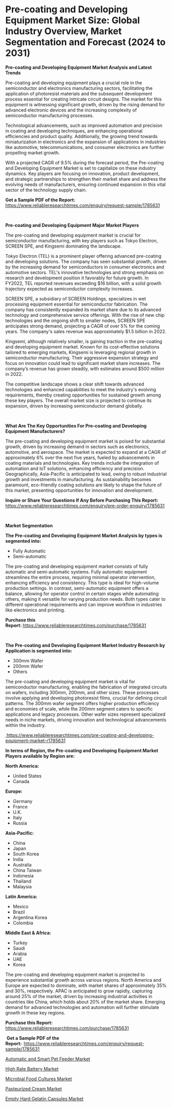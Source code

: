 <p><h1>Pre-coating and Developing Equipment Market Size: Global Industry Overview, Market Segmentation and Forecast (2024 to 2031)</h1></p><p><strong>Pre-coating and Developing Equipment Market Analysis and Latest Trends</strong></p>
<p><p>Pre-coating and developing equipment plays a crucial role in the semiconductor and electronics manufacturing sectors, facilitating the application of photoresist materials and the subsequent development process essential for creating intricate circuit designs. The market for this equipment is witnessing significant growth, driven by the rising demand for advanced electronic devices and the increasing complexity of semiconductor manufacturing processes.</p><p>Technological advancements, such as improved automation and precision in coating and developing techniques, are enhancing operational efficiencies and product quality. Additionally, the growing trend towards miniaturization in electronics and the expansion of applications in industries like automotive, telecommunications, and consumer electronics are further propelling market growth.</p><p>With a projected CAGR of 9.5% during the forecast period, the Pre-coating and Developing Equipment Market is set to capitalize on these industry dynamics. Key players are focusing on innovation, product development, and strategic partnerships to strengthen their market share and address the evolving needs of manufacturers, ensuring continued expansion in this vital sector of the technology supply chain.</p></p>
<p><strong>Get a Sample PDF of the Report:&nbsp;</strong> <a href="https://www.reliableresearchtimes.com/enquiry/request-sample/1785631?utm_campaign=1425&utm_medium=2&utm_source=Github&utm_content=ia&utm_term=09102024&utm_id=pre-coating-and-developing-equipment">https://www.reliableresearchtimes.com/enquiry/request-sample/1785631</a></p>
<p>&nbsp;</p>
<p><strong>Pre-coating and Developing Equipment Major Market Players</strong></p>
<p><p>The pre-coating and developing equipment market is crucial for semiconductor manufacturing, with key players such as Tokyo Electron, SCREEN SPE, and Kingsemi dominating the landscape. </p><p>Tokyo Electron (TEL) is a prominent player offering advanced pre-coating and developing solutions. The company has seen substantial growth, driven by the increasing demand for semiconductors in consumer electronics and automotive sectors. TEL's innovative technologies and strong emphasis on research and development position it favorably for future growth. In FY2022, TEL reported revenues exceeding $16 billion, with a solid growth trajectory expected as semiconductor complexity increases.</p><p>SCREEN SPE, a subsidiary of SCREEN Holdings, specializes in wet processing equipment essential for semiconductor fabrication. The company has consistently expanded its market share due to its advanced technology and comprehensive service offerings. With the rise of new chip technologies and the ongoing shift to smaller nodes, SCREEN SPE anticipates strong demand, projecting a CAGR of over 5% for the coming years. The company's sales revenue was approximately $1.5 billion in 2022.</p><p>Kingsemi, although relatively smaller, is gaining traction in the pre-coating and developing equipment market. Known for its cost-effective solutions tailored to emerging markets, Kingsemi is leveraging regional growth in semiconductor manufacturing. Their aggressive expansion strategy and focus on innovation could lead to significant market share increases. The company’s revenue has grown steadily, with estimates around $500 million in 2022.</p><p>The competitive landscape shows a clear shift towards advanced technologies and enhanced capabilities to meet the industry's evolving requirements, thereby creating opportunities for sustained growth among these key players. The overall market size is projected to continue its expansion, driven by increasing semiconductor demand globally.</p></p>
<p>&nbsp;</p>
<p><strong>What Are The Key Opportunities For Pre-coating and Developing Equipment Manufacturers?</strong></p>
<p><p>The pre-coating and developing equipment market is poised for substantial growth, driven by increasing demand in sectors such as electronics, automotive, and aerospace. The market is expected to expand at a CAGR of approximately 6% over the next five years, fueled by advancements in coating materials and technologies. Key trends include the integration of automation and IoT solutions, enhancing efficiency and precision. Geographically, Asia-Pacific is anticipated to lead, owing to robust industrial growth and investments in manufacturing. As sustainability becomes paramount, eco-friendly coating solutions are likely to shape the future of this market, presenting opportunities for innovation and development.</p></p>
<p><strong>Inquire or Share Your Questions If Any Before Purchasing This Report:</strong> <a href="https://www.reliableresearchtimes.com/enquiry/pre-order-enquiry/1785631?utm_campaign=1425&utm_medium=2&utm_source=Github&utm_content=ia&utm_term=09102024&utm_id=pre-coating-and-developing-equipment">https://www.reliableresearchtimes.com/enquiry/pre-order-enquiry/1785631</a></p>
<p>&nbsp;</p>
<p><strong>Market Segmentation</strong></p>
<p><strong>The Pre-coating and Developing Equipment Market Analysis by types is segmented into:</strong></p>
<p><ul><li>Fully Automatic</li><li>Semi-automatic</li></ul></p>
<p><p>The pre-coating and developing equipment market consists of fully automatic and semi-automatic systems. Fully automatic equipment streamlines the entire process, requiring minimal operator intervention, enhancing efficiency and consistency. This type is ideal for high-volume production settings. In contrast, semi-automatic equipment offers a balance, allowing for operator control in certain stages while automating others, making it versatile for varying production needs. Both types cater to different operational requirements and can improve workflow in industries like electronics and printing.</p></p>
<p><strong>Purchase this Report:&nbsp;</strong><a href="https://www.reliableresearchtimes.com/purchase/1785631?utm_campaign=1425&utm_medium=2&utm_source=Github&utm_content=ia&utm_term=09102024&utm_id=pre-coating-and-developing-equipment">https://www.reliableresearchtimes.com/purchase/1785631</a></p>
<p>&nbsp;</p>
<p><strong>The Pre-coating and Developing Equipment Market Industry Research by Application is segmented into:</strong></p>
<p><ul><li>300mm Wafer</li><li>200mm Wafer</li><li>Others</li></ul></p>
<p><p>The pre-coating and developing equipment market is vital for semiconductor manufacturing, enabling the fabrication of integrated circuits on wafers, including 300mm, 200mm, and other sizes. These processes involve applying and developing photoresist films, crucial for defining circuit patterns. The 300mm wafer segment offers higher production efficiency and economies of scale, while the 200mm segment caters to specific applications and legacy processes. Other wafer sizes represent specialized needs in niche markets, driving innovation and technological advancements within the industry.</p></p>
<p><a href="https://www.reliableresearchtimes.com/pre-coating-and-developing-equipment-market-r1785631?utm_campaign=1425&utm_medium=2&utm_source=Github&utm_content=ia&utm_term=09102024&utm_id=pre-coating-and-developing-equipment">&nbsp;https://www.reliableresearchtimes.com/pre-coating-and-developing-equipment-market-r1785631</a></p>
<p><strong>In terms of Region, the Pre-coating and Developing Equipment Market Players available by Region are:</strong></p>
<p>
    <p> <strong> North America: </strong>
        <ul>
            <li>United States</li>
            <li>Canada</li>
        </ul>
        </p> 
    <p> <strong> Europe: </strong>
        <ul>
            <li>Germany</li>
            <li>France</li>
            <li>U.K.</li>
            <li>Italy</li>
            <li>Russia</li>
        </ul>
        </p> 
    <p> <strong> Asia-Pacific: </strong>
        <ul>
            <li>China</li>
            <li>Japan</li>
            <li>South Korea</li>
            <li>India</li>
            <li>Australia</li>
            <li>China Taiwan</li>
            <li>Indonesia</li>
            <li>Thailand</li>
            <li>Malaysia</li>
        </ul>
        </p> 
    <p> <strong> Latin America: </strong>
        <ul>
            <li>Mexico</li>
            <li>Brazil</li>
            <li>Argentina Korea</li>
            <li>Colombia</li>
        </ul>
        </p> 
    <p> <strong> Middle East & Africa: </strong>
        <ul>
            <li>Turkey</li>
            <li>Saudi</li>
            <li>Arabia</li>
            <li>UAE</li>
            <li>Korea</li>
        </ul>
    </p>
    </p>
<p><p>The pre-coating and developing equipment market is projected to experience substantial growth across various regions. North America and Europe are expected to dominate, with market shares of approximately 35% and 30%, respectively. APAC is anticipated to grow rapidly, capturing around 25% of the market, driven by increasing industrial activities in countries like China, which holds about 20% of the market share. Emerging demand for advanced technologies and automation will further stimulate growth in these key regions.</p></p>
<p><strong>Purchase this Report: </strong><a href="https://www.reliableresearchtimes.com/purchase/1785631?utm_campaign=1425&utm_medium=2&utm_source=Github&utm_content=ia&utm_term=09102024&utm_id=pre-coating-and-developing-equipment">https://www.reliableresearchtimes.com/purchase/1785631</a></p>
<p>&nbsp;<strong>Get a Sample PDF of the Report:&nbsp;&nbsp;</strong><a href="https://www.reliableresearchtimes.com/enquiry/request-sample/1785631?utm_campaign=1425&utm_medium=2&utm_source=Github&utm_content=ia&utm_term=09102024&utm_id=pre-coating-and-developing-equipment">https://www.reliableresearchtimes.com/enquiry/request-sample/1785631</a></p>
<p><strong></strong></p>
<p><p><a href="https://www.linkedin.com/pulse/automatic-smart-pet-feeder-market-size-segmentation-trends-growth-i8vwe?utm_campaign=1425&utm_medium=2&utm_source=Github&utm_content=ia&utm_term=09102024&utm_id=pre-coating-and-developing-equipment">Automatic and Smart Pet Feeder Market</a></p><p><a href="https://www.linkedin.com/pulse/high-rate-battery-market-outlook-share-analysis-growth-qwayf?utm_campaign=1425&utm_medium=2&utm_source=Github&utm_content=ia&utm_term=09102024&utm_id=pre-coating-and-developing-equipment">High Rate Battery Market</a></p><p><a href="https://issuu.com/reportprime-2/docs/microbial-food-cultures-market-size_f4e1b064e47198?utm_campaign=1425&utm_medium=2&utm_source=Github&utm_content=ia&utm_term=09102024&utm_id=pre-coating-and-developing-equipment">Microbial Food Cultures Market</a></p><p><a href="https://issuu.com/reportprime-2/docs/pasteurized-cream-market-size-2030._e97b81113df144?utm_campaign=1425&utm_medium=2&utm_source=Github&utm_content=ia&utm_term=09102024&utm_id=pre-coating-and-developing-equipment">Pasteurized Cream Market</a></p><p><a href="https://www.linkedin.com/pulse/regulatory-landscape-its-influence-global-empty-hard-gelatin-6ol7f?utm_campaign=1425&utm_medium=2&utm_source=Github&utm_content=ia&utm_term=09102024&utm_id=pre-coating-and-developing-equipment">Empty Hard Gelatin Capsules Market</a></p></p>